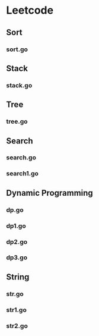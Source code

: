 # Leetcode

## Sort

### sort.go

## Stack

### stack.go

## Tree

### tree.go

## Search

### search.go

### search1.go

## Dynamic Programming

### dp.go

### dp1.go

### dp2.go

### dp3.go

## String

### str.go

### str1.go

### str2.go
